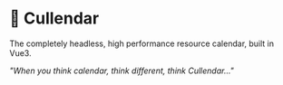 # 📅 Cullendar

The completely headless, high performance resource calendar, built in Vue3.

_"When you think calendar, think different, think Cullendar..."_
